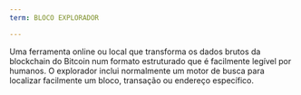 ```yaml
---
term: BLOCO EXPLORADOR

---
```

Uma ferramenta online ou local que transforma os dados brutos da blockchain do Bitcoin num formato estruturado que é facilmente legível por humanos. O explorador inclui normalmente um motor de busca para localizar facilmente um bloco, transação ou endereço específico.